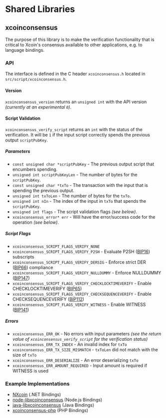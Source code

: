 Shared Libraries
================

## xcoinconsensus

The purpose of this library is to make the verification functionality that is critical to Xcoin's consensus available to other applications, e.g. to language bindings.

### API

The interface is defined in the C header `xcoinconsensus.h` located in  `src/script/xcoinconsensus.h`.

#### Version

`xcoinconsensus_version` returns an `unsigned int` with the API version *(currently at an experimental `0`)*.

#### Script Validation

`xcoinconsensus_verify_script` returns an `int` with the status of the verification. It will be `1` if the input script correctly spends the previous output `scriptPubKey`.

##### Parameters
- `const unsigned char *scriptPubKey` - The previous output script that encumbers spending.
- `unsigned int scriptPubKeyLen` - The number of bytes for the `scriptPubKey`.
- `const unsigned char *txTo` - The transaction with the input that is spending the previous output.
- `unsigned int txToLen` - The number of bytes for the `txTo`.
- `unsigned int nIn` - The index of the input in `txTo` that spends the `scriptPubKey`.
- `unsigned int flags` - The script validation flags *(see below)*.
- `xcoinconsensus_error* err` - Will have the error/success code for the operation *(see below)*.

##### Script Flags
- `xcoinconsensus_SCRIPT_FLAGS_VERIFY_NONE`
- `xcoinconsensus_SCRIPT_FLAGS_VERIFY_P2SH` - Evaluate P2SH ([BIP16](https://github.com/xcoin/bips/blob/master/bip-0016.mediawiki)) subscripts
- `xcoinconsensus_SCRIPT_FLAGS_VERIFY_DERSIG` - Enforce strict DER ([BIP66](https://github.com/xcoin/bips/blob/master/bip-0066.mediawiki)) compliance
- `xcoinconsensus_SCRIPT_FLAGS_VERIFY_NULLDUMMY` - Enforce NULLDUMMY ([BIP147](https://github.com/xcoin/bips/blob/master/bip-0147.mediawiki))
- `xcoinconsensus_SCRIPT_FLAGS_VERIFY_CHECKLOCKTIMEVERIFY` - Enable CHECKLOCKTIMEVERIFY ([BIP65](https://github.com/xcoin/bips/blob/master/bip-0065.mediawiki))
- `xcoinconsensus_SCRIPT_FLAGS_VERIFY_CHECKSEQUENCEVERIFY` - Enable CHECKSEQUENCEVERIFY ([BIP112](https://github.com/xcoin/bips/blob/master/bip-0112.mediawiki))
- `xcoinconsensus_SCRIPT_FLAGS_VERIFY_WITNESS` - Enable WITNESS ([BIP141](https://github.com/xcoin/bips/blob/master/bip-0141.mediawiki))

##### Errors
- `xcoinconsensus_ERR_OK` - No errors with input parameters *(see the return value of `xcoinconsensus_verify_script` for the verification status)*
- `xcoinconsensus_ERR_TX_INDEX` - An invalid index for `txTo`
- `xcoinconsensus_ERR_TX_SIZE_MISMATCH` - `txToLen` did not match with the size of `txTo`
- `xcoinconsensus_ERR_DESERIALIZE` - An error deserializing `txTo`
- `xcoinconsensus_ERR_AMOUNT_REQUIRED` - Input amount is required if WITNESS is used

### Example Implementations
- [NXcoin](https://github.com/NicolasDorier/NXcoin/blob/master/NXcoin/Script.cs#L814) (.NET Bindings)
- [node-libxcoinconsensus](https://github.com/bitpay/node-libxcoinconsensus) (Node.js Bindings)
- [java-libxcoinconsensus](https://github.com/dexX7/java-libxcoinconsensus) (Java Bindings)
- [xcoinconsensus-php](https://github.com/Bit-Wasp/xcoinconsensus-php) (PHP Bindings)
